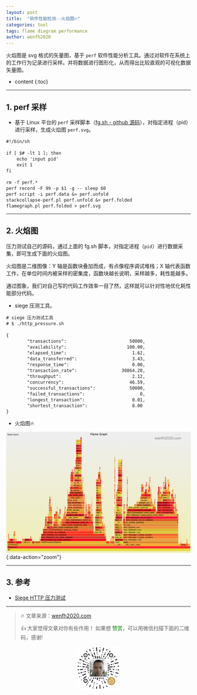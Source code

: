 ```yaml
---
layout: post
title:  "软件性能检测--火焰图🔥"
categories: tool
tags: flame diagram performance
author: wenfh2020
---
```


火焰图是 svg 格式的矢量图，基于 `perf` 软件性能分析工具。通过对软件在系统上的工作行为记录进行采样。并将数据进行图形化，从而得出比较直观的可视化数据矢量图。




* content
{:toc}

---

## 1. perf 采样

* 基于 Linux 平台的 `perf` 采样脚本（[fg.sh - github 源码](https://github.com/wenfh2020/shell/blob/master/fg.sh)），对指定进程（pid）进行采样，生成火焰图 `perf.svg`。

```shell
#!/bin/sh

if [ $# -lt 1 ]; then
    echo 'input pid'
    exit 1
fi

rm -f perf.*
perf record -F 99 -p $1 -g -- sleep 60
perf script -i perf.data &> perf.unfold
stackcollapse-perf.pl perf.unfold &> perf.folded
flamegraph.pl perf.folded > perf.svg
```

---

## 2. 火焰图

压力测试自己的源码，通过上面的 fg.sh 脚本，对指定进程（`pid`）进行数据采集，即可生成下面的火焰图。

火焰图是二维图像：Y 轴是函数块叠加而成，有点像程序调试堆栈；X 轴代表函数工作，在单位时间内被采样的密集度，函数块越长说明，采样越多，耗性能越多。

通过图象，我们对自己写的代码工作效率一目了然，这样就可以针对性地优化耗性能部分代码。

* siege 压测工具。

```shell
# siege 压力测试工具
# $ ./http_pressure.sh

{
        "transactions":                        50000,
        "availability":                       100.00,
        "elapsed_time":                         1.62,
        "data_transferred":                     3.43,
        "response_time":                        0.00,
        "transaction_rate":                 30864.20,
        "throughput":                           2.12,
        "concurrency":                         46.59,
        "successful_transactions":             50000,
        "failed_transactions":                     0,
        "longest_transaction":                  0.01,
        "shortest_transaction":                 0.00
}
```

* 火焰图🔥

![火焰图](/images/2020-07-30-19-33-44.png){:data-action="zoom"}

---

## 3. 参考

* [Siege HTTP 压力测试](https://wenfh2020.com/2018/05/02/siege-pressure/)

---

> 🔥 文章来源：[wenfh2020.com](https://wenfh2020.com/2020/07/30/flame-diagram/)
>
> 👍 大家觉得文章对你有些作用！ 如果想 <font color=green>赞赏</font>，可以用微信扫描下面的二维码，感谢!
<div align=center><img src="/images/2020-08-06-15-49-47.png" width="120"/></div>
